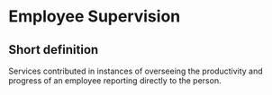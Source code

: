 # Employee Supervision
## Short definition
Services contributed in instances of overseeing the productivity and progress of an employee reporting directly to the person.
